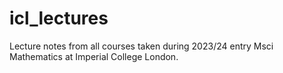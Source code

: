 # icl_lectures
Lecture notes from all courses taken during 2023/24 entry Msci Mathematics at Imperial College London.
